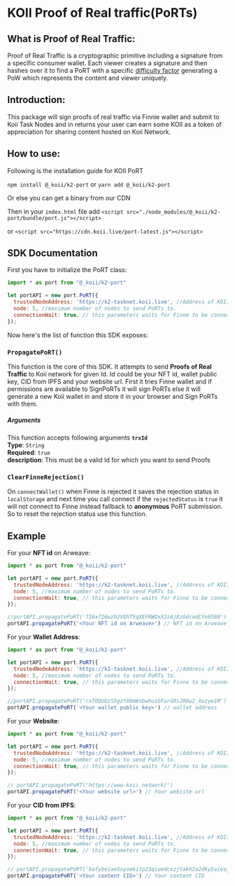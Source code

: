 # KOII Proof of Real traffic(PoRTs)
## What is Proof of Real Traffic:
Proof of Real Traffic is a cryptographic primitive including a signature from a specific consumer wallet. Each viewer creates a signature and then hashes over it to find a PoRT with a specific [difficulty factor](https://btc.com/stats/diff) generating a PoW which represents the content and viewer uniquely. 

## Introduction:

This package will sign proofs of real traffic via Finnie wallet and submit to Koii Task Nodes and in returns your user can earn some KOII as a token of appreciation for sharing content hosted on Koii Network.

## How to use:

Following is the installation guide for KOII PoRT

`npm install @_koii/k2-port`
or
`yarn add @_koii/k2-port`

Or else you can get a binary from our CDN

Then in your `index.html` file add
`<script src="./node_modules/@_koii/k2-port/bundle/port.js"></script>`

or 
`<script src="https://cdn.koii.live/port-latest.js"></script>`

## SDK Documentation

First you have to initialize the PoRT class:

```js
import * as port from "@_koii/k2-port"

let portAPI = new port.PoRT({
  trustedNodeAddress: 'https://k2-tasknet.koii.live', //Address of KOII mainnet
  node: 5, //maximum number of nodes to send PoRTs to.
  connectionWait: true, // this parameters waits for Finne to be connected
});
```

Now here's the list of function this SDK exposes:

### **`PropagatePoRT()`** <br />
This function is the core of this SDK. It attempts to send **Proofs of Real Traffic** to Koii network for given Id. Id could be your NFT id, wallet public key, CID from IPFS and your website url. First it tries Finne wallet and if permissions are available to SignPoRTs it will sign PoRTs else it will generate a new Koii wallet in and store it in your browser and Sign PoRTs with them.
 <br />
##### Arguments

This function accepts following arguments
**`trxId`** <br />
**Type**: `String` <br />
**Required**: `true` <br />
**description**: This must be a valid  Id for which you want to send Proofs

### **`ClearFinneRejection()`** <br />
On `connectWallet()` when Finne is rejected it saves the rejection status in `localStorage` and next time you call connect if the `rejectedStatus` is `true` it will not connect to Finne instead fallback to **anonymous** PoRT submission. So to reset the rejection status use this function.
 <br />
## Example
For your **NFT id** on Arweave:
```js
import * as port from "@_koii/k2-port"

let portAPI = new port.PoRT({
  trustedNodeAddress: 'https://k2-tasknet.koii.live', //Address of KOII mainnet
  node: 5, //maximum number of nodes to send PoRTs to.
  connectionWait: true, // this parameters waits for Finne to be connected
});

//portAPI.propagatePoRT('TI6x7I6wzh2VQhT5qXEFRWQxX2zAj8zGdcadCYn8580')
portAPI.propagatePoRT('<Your NFT id on Arweave>') // NFT id on Arweave
```

For your **Wallet Address**:
```js
import * as port from "@_koii/k2-port"

let portAPI = new port.PoRT({
  trustedNodeAddress: 'https://k2-tasknet.koii.live', //Address of KOII mainnet
  node: 5, //maximum number of nodes to send PoRTs to.
  connectionWait: true, // this parameters waits for Finne to be connected
});

//portAPI.propagatePoRT('rxTOQUOzS5gzYX6mWsbwhuiGFurdXsJR0w2_Xozye1M')
portAPI.propagatePoRT('<Your wallet public key>') // wallet address
```

For your **Website**:
```js
import * as port from "@_koii/k2-port"

let portAPI = new port.PoRT({
  trustedNodeAddress: 'https://k2-tasknet.koii.live', //Address of KOII mainnet
  node: 5, //maximum number of nodes to send PoRTs to.
  connectionWait: true, // this parameters waits for Finne to be connected
});

// portAPI.propagatePoRT('https://www.koii.network/')
portAPI.propagatePoRT('<Your website url>') // Your webiste url
```

For your **CID from IPFS**:
```js
import * as port from "@_koii/k2-port"

let portAPI = new port.PoRT({
  trustedNodeAddress: 'https://k2-tasknet.koii.live', //Address of KOII mainnet
  node: 5, //maximum number of nodes to send PoRTs to.
  connectionWait: true, // this parameters waits for Finne to be connected
});

// portAPI.propagatePoRT('bafybeiae5xyoekitp23qiuedcxzjtakh2a2dky5aieajp7qsnwdanvqjri')
portAPI.propagatePoRT('<Your content CID>') // Your content CID
